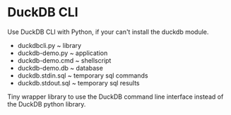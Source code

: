 # DuckDB CLI

Use DuckDB CLI with Python, if your can't install the duckdb module.

* duckdbcli.py ~ library
* duckdb-demo.py ~ application
* duckdb-demo.cmd ~ shellscript
* duckdb-demo.db ~ database
* duckdb.stdin.sql ~ temporary sql commands
* duckdb.stdout.sql ~ temporary sql results

Tiny wrapper library to use the DuckDB command line interface instead of the DuckDB python library.
